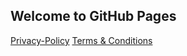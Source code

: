 ## Welcome to GitHub Pages

[Privacy-Policy](https://zarlock-info.github.io/Privacy-Policy/)
[Terms & Conditions](https://zarlock-info.github.io/Terms-Conditions/)
